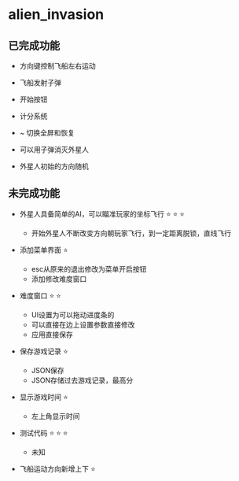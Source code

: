 # alien_invasion

## 已完成功能

- 方向键控制飞船左右运动

- 飞船发射子弹
- 开始按钮
- 计分系统
- ~ 切换全屏和恢复
- 可以用子弹消灭外星人
- 外星人初始的方向随机

## 未完成功能

- 外星人具备简单的AI，可以瞄准玩家的坐标飞行 :star: :star: :star:
  - 开始外星人不断改变方向朝玩家飞行，到一定距离脱锁，直线飞行

- 添加菜单界面 :star:
  - esc从原来的退出修改为菜单开启按钮
  - 添加修改难度窗口

- 难度窗口 :star: :star:
  - UI设置为可以拖动进度条的
  - 可以直接在边上设置参数直接修改
  - 应用直接保存

- 保存游戏记录 :star:
  - JSON保存
  - JSON存储过去游戏记录，最高分
- 显示游戏时间 :star:
  - 左上角显示时间

- 测试代码 :star: :star: :star:
  - 未知
  
- 飞船运动方向新增上下 :star:
